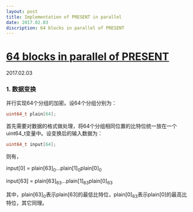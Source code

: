 ```yaml
---
layout: post
title: Implementation of PRESENT in parallel
date: 2017.02.03
discription: 64 blocks in parallel of PRESENT
---
```


# [64 blocks in parallel of PRESENT]
2017.02.03

### 1. 数据变换
并行实现64个分组的加密。设64个分组分别为：
```C
uint64_t plain[64];
```
首先需要对数据的格式做处理，将64个分组相同位置的比特位统一放在一个uint64_t变量中。设变换后的输入数据为：
```C
uint64_t input[64];
```
则有，

input[0] = plain[63]<sub>0</sub>...plain[1]<sub>0</sub>plain[0]<sub>0</sub>

input[63] = plain[63]<sub>63</sub>...plain[1]<sub>63</sub>plain[0]<sub>63</sub>

其中，plain[63]<sub>0</sub>表示plain[63]的最低比特位，plain[0]<sub>63</sub>表示plain[0]的最高比特位，其它同理。

[64 blocks in parallel of PRESENT]:<https://github.com/pfasante/present>
